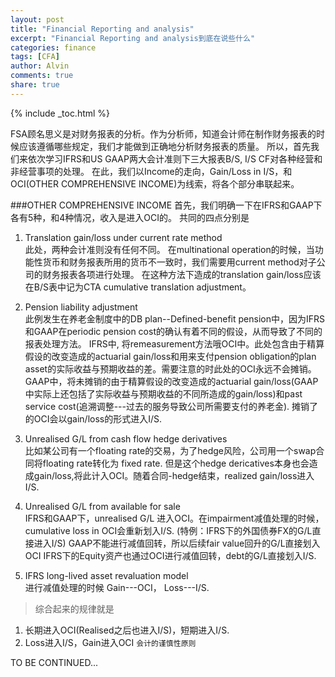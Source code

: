 ```yaml
---
layout: post
title: "Financial Reporting and analysis"
excerpt: "Financial Reporting and analysis到底在说些什么"
categories: finance
tags: [CFA]
author: Alvin
comments: true
share: true
---
```

{% include _toc.html %} 

FSA顾名思义是对财务报表的分析。作为分析师，知道会计师在制作财务报表的时候应该遵循哪些规定，我们才能做到正确地分析财务报表的质量。
所以，首先我们来依次学习IFRS和US GAAP两大会计准则下三大报表B/S, I/S CF对各种经营和非经营事项的处理。
在此，我们以Income的走向，Gain/Loss in I/S，和OCI(OTHER COMPREHENSIVE INCOME)为线索，将各个部分串联起来。

###OTHER COMPREHENSIVE INCOME
首先，我们明确一下在IFRS和GAAP下各有5种，和4种情况，收入是进入OCI的。
共同的四点分别是
1. Translation gain/loss under current rate method   
   此处，两种会计准则没有任何不同。
   在multinational operation的时候，当功能性货币和财务报表所用的货币不一致时，我们需要用current method对子公司的财务报表各项进行处理。
   在这种方法下造成的translation gain/loss应该在B/S表中记为CTA cumulative translation adjustment。
   
2. Pension liability adjustment   
    此例发生在养老金制度中的DB plan--Defined-benefit pension中，因为IFRS和GAAP在periodic pension cost的确认有着不同的假设，从而导致了不同的报表处理方法。
    IFRS中, 将remeasurement方法哦OCI中。此处包含由于精算假设的改变造成的actuarial gain/loss和用来支付pension obligation的plan asset的实际收益与预期收益的差。需要注意的时此处的OCI永远不会摊销。
    GAAP中，将未摊销的由于精算假设的改变造成的actuarial gain/loss(GAAP中实际上还包括了实际收益与预期收益的不同所造成的gain/loss)和past service cost(追溯调整---过去的服务导致公司所需要支付的养老金).
    摊销了的OCI会以gain/loss的形式进入I/S.
    
3. Unrealised G/L from cash flow hedge derivatives    
	比如某公司有一个floating rate的交易，为了hedge风险，公司用一个swap合同将floating rate转化为 fixed rate.
	但是这个hedge dericatives本身也会造成gain/loss,将此计入OCI。随着合同-hedge结束，realized gain/loss进入I/S.
	
4. Unrealised G/L from available for sale    
    IFRS和GAAP下，unrealised G/L 进入OCI。在impairment减值处理的时候，cumulative loss in OCI会重新划入I/S.
    (特例：IFRS下的外国债券FX的G/L直接进入I/S)
  GAAP不能进行减值回转，所以后续fair value回升的G/L直接划入OCI
  IFRS下的Equity资产也通过OCI进行减值回转，debt的G/L直接划入I/S.
  
5. IFRS long-lived asset revaluation model    
    进行减值处理的时候 Gain---OCI， Loss---I/S.   
    
    
> 综合起来的规律就是    
1. 长期进入OCI(Realised之后也进入I/S)，短期进入I/S.
2. Loss进入I/S，Gain进入OCI `会计的谨慎性原则`



TO BE CONTINUED...  


<!-- 多说评论框 start -->
<div class="ds-thread" data-thread-key="CFA-FSA" data-title="CFA-FSA" ></div>
<!-- 多说评论框 end -->
<!-- 多说公共JS代码 start (一个网页只需插入一次) -->
<script type="text/javascript">
var duoshuoQuery = {short_name:"goaheadalvin"};
(function() {
var ds = document.createElement('script');
ds.type = 'text/javascript';ds.async = true;
ds.src = (document.location.protocol == 'https:' ? 'https:' : 'http:') + '//static.duoshuo.com/embed.js';
ds.charset = 'UTF-8';
(document.getElementsByTagName('head')[0] 
|| document.getElementsByTagName('body')[0]).appendChild(ds);
})();
</script>
<!-- 多说公共JS代码 end -->